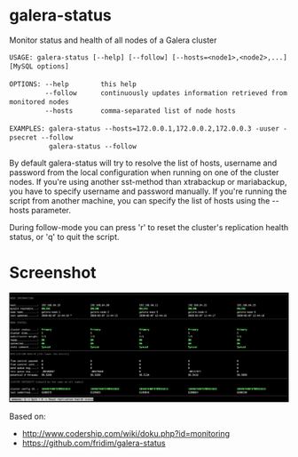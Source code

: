 galera-status
=============

Monitor status and health of all nodes of a Galera cluster

    USAGE: galera-status [--help] [--follow] [--hosts=<node1>,<node2>,...] [MySQL options]

    OPTIONS: --help        this help
             --follow      continuously updates information retrieved from monitored nodes
             --hosts       comma-separated list of node hosts

    EXAMPLES: galera-status --hosts=172.0.0.1,172.0.0.2,172.0.0.3 -uuser -psecret --follow
              galera-status --follow

By default galera-status will try to resolve the list of hosts, username and password from
the local configuration when running on one of the cluster nodes. If you're using another
sst-method than xtrabackup or mariabackup, you have to specify username and password
manually.
If you're running the script from another machine, you can specify the list of hosts using
the --hosts parameter.

During follow-mode you can press 'r' to reset the cluster's replication health status,
or 'q' to quit the script.

# Screenshot
![screenshot](screenshot.png)

Based on:
* http://www.codership.com/wiki/doku.php?id=monitoring 
* https://github.com/fridim/galera-status
